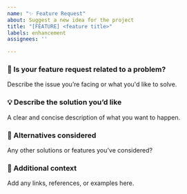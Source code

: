 ```yaml
---
name: "✨ Feature Request"
about: Suggest a new idea for the project
title: "[FEATURE] <feature title>"
labels: enhancement
assignees: ''

---
```


### 🌟 Is your feature request related to a problem?

Describe the issue you’re facing or what you'd like to solve.

### 💡 Describe the solution you’d like

A clear and concise description of what you want to happen.

### 🔁 Alternatives considered

Any other solutions or features you’ve considered?

### 📎 Additional context

Add any links, references, or examples here.
